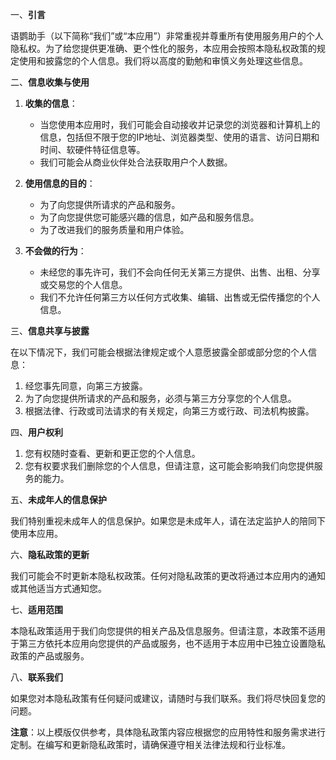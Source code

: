 一、**引言**

语鹦助手（以下简称“我们”或“本应用”）非常重视并尊重所有使用服务用户的个人隐私权。为了给您提供更准确、更个性化的服务，本应用会按照本隐私权政策的规定使用和披露您的个人信息。我们将以高度的勤勉和审慎义务处理这些信息。

二、**信息收集与使用**

1. **收集的信息**：
    - 当您使用本应用时，我们可能会自动接收并记录您的浏览器和计算机上的信息，包括但不限于您的IP地址、浏览器类型、使用的语言、访问日期和时间、软硬件特征信息等。
    - 我们可能会从商业伙伴处合法获取用户个人数据。

2. **使用信息的目的**：
    - 为了向您提供所请求的产品和服务。
    - 为了向您提供您可能感兴趣的信息，如产品和服务信息。
    - 为了改进我们的服务质量和用户体验。

3. **不会做的行为**：
    - 未经您的事先许可，我们不会向任何无关第三方提供、出售、出租、分享或交易您的个人信息。
    - 我们不允许任何第三方以任何方式收集、编辑、出售或无偿传播您的个人信息。

三、**信息共享与披露**

在以下情况下，我们可能会根据法律规定或个人意愿披露全部或部分您的个人信息：

1. 经您事先同意，向第三方披露。
2. 为了向您提供所请求的产品和服务，必须与第三方分享您的个人信息。
3. 根据法律、行政或司法请求的有关规定，向第三方或行政、司法机构披露。

四、**用户权利**

1. 您有权随时查看、更新和更正您的个人信息。
2. 您有权要求我们删除您的个人信息，但请注意，这可能会影响我们向您提供服务的能力。

五、**未成年人的信息保护**

我们特别重视未成年人的信息保护。如果您是未成年人，请在法定监护人的陪同下使用本应用。

六、**隐私政策的更新**

我们可能会不时更新本隐私权政策。任何对隐私政策的更改将通过本应用内的通知或其他适当方式通知您。

七、**适用范围**

本隐私政策适用于我们向您提供的相关产品及信息服务。但请注意，本政策不适用于第三方依托本应用向您提供的产品或服务，也不适用于本应用中已独立设置隐私政策的产品或服务。

八、**联系我们**

如果您对本隐私政策有任何疑问或建议，请随时与我们联系。我们将尽快回复您的问题。

**注意**：以上模版仅供参考，具体隐私政策内容应根据您的应用特性和服务需求进行定制。在编写和更新隐私政策时，请确保遵守相关法律法规和行业标准。